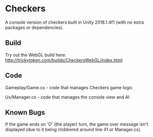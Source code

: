 # Checkers

A console version of checkers built in Unity 2018.1.4f1 (with no extra packages or dependencies).

## Build

Try out the WebGL build here:
http://trickytoken.com/builds/CheckersWebGL/index.html


## Code

Gameplay/Game.cs - code that manages Checkers game logic

Ux/Manager.cs - code that manages the console view and AI


## Known Bugs

If the game ends on 'O' (the player) turn, the game over message isn't displayed (due to it being clobbered around line 41 or Manager.cs).
